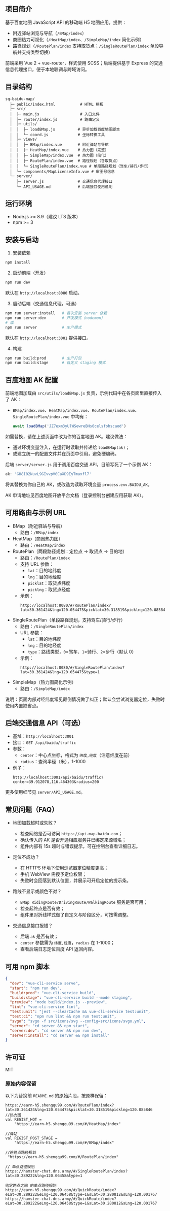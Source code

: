 ## 项目简介

基于百度地图 JavaScript API 的移动端 H5 地图应用，提供：
- 附近驿站浏览与导航（`/BMap/index`）
- 商圈热力可视化（`/HeatMap/index`、`/SimpleMap/index` 简化示例）
- 路径规划（`/RoutePlan/index` 支持取货点；`/SingleRoutePlan/index` 单段导航并支持类型切换）

前端采用 Vue 2 + vue-router，样式使用 SCSS；后端提供基于 Express 的交通信息代理接口，便于本地联调与跨域访问。

## 目录结构

```text
sq-baidu-map/
  ├─ public/index.html           # HTML 模板
  ├─ src/
  │  ├─ main.js                  # 入口文件
  │  ├─ router/index.js          # 路由定义
  │  ├─ utils/
  │  │  ├─ loadBMap.js          # 异步加载百度地图脚本
  │  │  └─ coord.js             # 坐标转换工具
  │  ├─ views/
  │  │  ├─ BMap/index.vue       # 附近驿站与导航
  │  │  ├─ HeatMap/index.vue    # 热力图（完整）
  │  │  ├─ SimpleMap/index.vue  # 热力图（简化）
  │  │  ├─ RoutePlan/index.vue  # 路径规划（含取货点）
  │  │  └─ SingleRoutePlan/index.vue # 单段路径规划（驾车/骑行/步行）
  │  └─ components/MapLicenseInfo.vue # 审图号信息
  └─ server/
     ├─ server.js               # 交通信息代理接口
     └─ API_USAGE.md            # 后端接口使用说明
```

## 运行环境

- Node.js >= 8.9（建议 LTS 版本）
- npm >= 3

## 安装与启动

1) 安装依赖

```bash
npm install
```

2) 启动前端（开发）

```bash
npm run dev
```

默认在 `http://localhost:8080` 启动。

3) 启动后端（交通信息代理，可选）

```bash
npm run server:install   # 首次安装 server 依赖
npm run server:dev       # 开发模式（nodemon）
# 或
npm run server           # 生产模式
```

默认在 `http://localhost:3001` 提供接口。

4) 构建

```bash
npm run build:prod       # 生产打包
npm run build:stage      # 自定义 staging 模式
```

## 百度地图 AK 配置

前端地图加载由 `src/utils/loadBMap.js` 负责，示例代码中在各页面里直接传入了 AK：

- `BMap/index.vue`、`HeatMap/index.vue`、`RoutePlan/index.vue`、`SingleRoutePlan/index.vue` 中均有：
  ```js
  await loadBMap('JZ7exm3yUlWSewreBHs0celsfohscaod')
  ```

如需替换，请在上述页面中改为你的百度地图 AK。建议做法：
- 通过环境变量注入，在运行时读取并传递给 `loadBMap(ak)`；
- 或建立统一的配置文件并在页面中引用，避免硬编码。

后端 `server/server.js` 用于调用百度交通 API，目前写死了一个示例 AK：

```js
ak: 'GH8I02NuvL9GIvvpV0CaXD9EyTmaxfl7'
```

将其替换为你自己的 AK，或改造为读取环境变量 `process.env.BAIDU_AK`。

AK 申请地址见百度地图开放平台文档（登录控制台创建应用获取 AK）。

## 可用路由与示例 URL

- BMap（附近驿站与导航）
  - 路由：`/BMap/index`
- HeatMap（商圈热力图）
  - 路由：`/HeatMap/index`
- RoutePlan（两段路径规划：定位点 -> 取货点 -> 目的地）
  - 路由：`/RoutePlan/index`
  - 支持 URL 参数：
    - `lat`：目的地纬度
    - `lng`：目的地经度
    - `picklat`：取货点纬度
    - `picklng`：取货点经度
  - 示例：
    ```
    http://localhost:8080/#/RoutePlan/index?lat=30.361424&lng=120.054475&picklat=30.318519&picklng=120.085846
    ```
- SingleRoutePlan（单段路径规划，支持驾车/骑行/步行）
  - 路由：`/SingleRoutePlan/index`
  - URL 参数：
    - `lat`：目的地纬度
    - `lng`：目的地经度
    - `type`：路线类型，`0`=驾车、`1`=骑行、`2`=步行（默认 0）
  - 示例：
    ```
    http://localhost:8080/#/SingleRoutePlan/index?lat=30.361424&lng=120.054475&type=1
    ```
- SimpleMap（热力图简化示例）
  - 路由：`/SimpleMap/index`

说明：页面内部对经纬度常见颠倒情况做了纠正；默认会尝试浏览器定位，失败时使用内置缺省点。

## 后端交通信息 API（可选）

- 基址：`http://localhost:3001`
- 接口：`GET /api/baidu/traffic`
- 参数：
  - `center`：中心点坐标，格式为 `纬度,经度`（注意纬度在前）
  - `radius`：查询半径（米），1-1000
- 例子：
  ```
  http://localhost:3001/api/baidu/traffic?center=39.912078,116.464303&radius=200
  ```

更多使用细节见 `server/API_USAGE.md`。

## 常见问题（FAQ）

- 地图加载超时或失败？
  - 检查网络是否可访问 `https://api.map.baidu.com`；
  - 确认传入的 AK 是否开通相应服务并已绑定来源域名；
  - 组件内部有 15s 超时与错误提示，可在控制台查看详细日志。

- 定位不成功？
  - 在 HTTPS 环境下使用浏览器定位精度更高；
  - 手机 WebView 需授予定位权限；
  - 失败时会回落到默认位置，并展示可开启定位的提示条。

- 路线不显示或颜色不对？
  - `BMap RidingRoute/DrivingRoute/WalkingRoute` 服务是否可用；
  - 检查起终点是否有效；
  - 组件里对折线样式做了自定义与阶段区分，可按需调整。

- 交通信息接口报错？
  - 后端 `ak` 是否有效；
  - `center` 参数需为 `纬度,经度`，`radius` 在 1-1000；
  - 查看后端日志定位百度 API 返回内容。

## 可用 npm 脚本

```json
{
  "dev": "vue-cli-service serve",
  "start": "npm run dev",
  "build:prod": "vue-cli-service build",
  "build:stage": "vue-cli-service build --mode staging",
  "preview": "node build/index.js --preview",
  "lint": "vue-cli-service lint",
  "test:unit": "jest --clearCache && vue-cli-service test:unit",
  "test:ci": "npm run lint && npm run test:unit",
  "svgo": "svgo -f src/icons/svg --config=src/icons/svgo.yml",
  "server": "cd server && npm start",
  "server:dev": "cd server && npm run dev",
  "server:install": "cd server && npm install"
}
```

## 许可证

MIT

### 原始内容保留

以下为替换前 `README.md` 的原始片段，按原样保留：

```
https://earn-h5.shengqu99.com/#/RoutePlan/index?lat=30.361424&lng=120.054475&picklat=30.318519&picklng=120.085846
//热力图
val REGIST_HOT =
    "https://earn-h5.shengqu99.com/#/HeatMap/index"

//驿站
val REGIST_POST_STAGE =
    "https://earn-h5.shengqu99.com/#/BMap/index"

//途径点路径规划
 "https://earn-h5.shengqu99.com/#/RoutePlan/index"

// 单点路径规划
https://hamster-chat.dns.army/#/SingleRoutePlan/index?lat=30.289222&lng=120.06458&type=1

给定两点之间 的单点路径规划
https://earn-h5.shengqu99.com/#/QuickRoute/index?eLat=30.289222&eLng=120.06458&type=1&sLat=30.280812&sLng=120.001767
https://hamster-chat.dns.army/#/QuickRoute/index?eLat=30.289222&eLng=120.06458&type=1&sLat=30.280812&sLng=120.001767